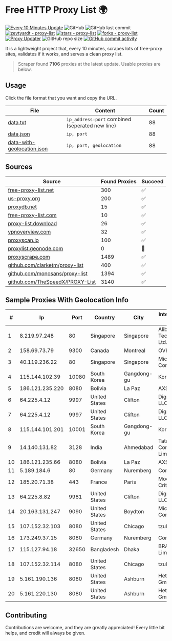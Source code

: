 
# Free HTTP Proxy List 🌍

[![Every 10 Minutes Update](https://github.com/mertguvencli/http-proxy-list/actions/workflows/main.yml/badge.svg?branch=main)](https://github.com/mertguvencli/http-proxy-list/actions/workflows/main.yml)
![GitHub](https://img.shields.io/github/license/mertguvencli/http-proxy-list)
![GitHub last commit](https://img.shields.io/github/last-commit/mertguvencli/http-proxy-list)
[![zevtyardt - proxy-list](https://img.shields.io/static/v1?label=zevtyardt&message=proxy-list&color=blue&logo=github)](https://github.com/zevtyardt/proxy-list "Go to GitHub repo")
[![stars - proxy-list](https://img.shields.io/github/stars/zevtyardt/proxy-list?style=social)](https://github.com/zevtyardt/proxy-list)
[![forks - proxy-list](https://img.shields.io/github/forks/zevtyardt/proxy-list?style=social)](https://github.com/zevtyardt/proxy-list)
[![Proxy Updater](https://github.com/zevtyardt/proxy-list/workflows/Proxy%20Updater/badge.svg)](https://github.com/zevtyardt/proxy-list/actions?query=workflow:"Proxy+Updater")
![GitHub repo size](https://img.shields.io/github/repo-size/zevtyardt/proxy-list)
[![GitHub commit activity](https://img.shields.io/github/commit-activity/m/zevtyardt/proxy-list?logo=commits)](https://github.com/zevtyardt/proxy-list/commits/main)

It is a lightweight project that, every 10 minutes, scrapes lots of free-proxy sites, validates if it works, and serves a clean proxy list.

> Scraper found **7106** proxies at the latest update. Usable proxies are below.

## Usage

Click the file format that you want and copy the URL.

|File|Content|Count|
|----|-------|-----|
|[data.txt](https://raw.githubusercontent.com/mertguvencli/http-proxy-list/main/proxy-list/data.txt)|`ip_address:port` combined (seperated new line)|88|
|[data.json](https://raw.githubusercontent.com/mertguvencli/http-proxy-list/main/proxy-list/data.json)|`ip, port`|88|
|[data-with-geolocation.json](https://raw.githubusercontent.com/mertguvencli/http-proxy-list/main/proxy-list/data-with-geolocation.json)|`ip, port, geolocation`|88|

## Sources

|Source|Found Proxies|Succeed|
|------|-------------|-------|
|[free-proxy-list.net](https://free-proxy-list.net)|300|✅|
|[us-proxy.org](https://www.us-proxy.org)|200|✅|
|[proxydb.net](http://proxydb.net)|15|✅|
|[free-proxy-list.com](https://free-proxy-list.com/?page=&port=&type%5B%5D=http&type%5B%5D=https&up_time=0&search=Search)|10|✅|
|[proxy-list.download](https://www.proxy-list.download/HTTP)|26|✅|
|[vpnoverview.com](https://vpnoverview.com/privacy/anonymous-browsing/free-proxy-servers)|32|✅|
|[proxyscan.io](https://www.proxyscan.io)|100|✅|
|[proxylist.geonode.com](https://proxylist.geonode.com/api/proxy-list?limit=300&page=1&sort_by=lastChecked&sort_type=desc&protocols=http,https)|0|🚫|
|[proxyscrape.com](https://api.proxyscrape.com/v2/?request=displayproxies&protocol=http&timeout=10000&country=all&ssl=all&anonymity=all)|1489|✅|
|[github.com/clarketm/proxy-list](https://raw.githubusercontent.com/clarketm/proxy-list/master/proxy-list-raw.txt)|400|✅|
|[github.com/monosans/proxy-list](https://raw.githubusercontent.com/monosans/proxy-list/main/proxies/http.txt)|1394|✅|
|[github.com/TheSpeedX/PROXY-List](https://raw.githubusercontent.com/TheSpeedX/PROXY-List/master/http.txt)|3140|✅|


## Sample Proxies With Geolocation Info

|#|Ip|Port|Country|City|Internet Service Provider|
|-|--|----|-------|----|-------------------------|
|1|8.219.97.248|80|Singapore|Singapore|Alibaba (US) Technology Co., Ltd.|
|2|158.69.73.79|9300|Canada|Montreal|OVH SAS|
|3|40.119.236.22|80|Singapore|Singapore|Microsoft Corporation|
|4|115.144.102.39|10080|South Korea|Gangdong-gu|Korea Telecom|
|5|186.121.235.220|8080|Bolivia|La Paz|AXS Bolivia S. A.|
|6|64.225.4.12|9997|United States|Clifton|DigitalOcean, LLC|
|7|64.225.4.12|9997|United States|Clifton|DigitalOcean, LLC|
|8|115.144.101.201|10001|South Korea|Gangdong-gu|Korea Telecom|
|9|14.140.131.82|3128|India|Ahmedabad|Tata Communications Limited|
|10|186.121.235.66|8080|Bolivia|La Paz|AXS Bolivia S. A.|
|11|5.189.184.6|80|Germany|Nuremberg|Contabo GmbH|
|12|185.20.71.38|443|France|Paris|Mod Mission Critical LLC|
|13|64.225.8.82|9981|United States|Clifton|DigitalOcean, LLC|
|14|20.163.131.247|9090|United States|Boydton|Microsoft Corporation|
|15|107.152.32.103|8080|United States|Chicago|tzulo, inc.|
|16|173.249.37.15|8080|Germany|Nuremberg|Contabo GmbH|
|17|115.127.94.18|32650|Bangladesh|Dhaka|BRACNet Limited|
|18|107.152.32.114|8080|United States|Chicago|tzulo, inc.|
|19|5.161.190.136|8080|United States|Ashburn|Hetzner Online GmbH|
|20|5.161.220.130|8080|United States|Ashburn|Hetzner Online GmbH|



## Contributing

Contributions are welcome, and they are greatly appreciated! Every
little bit helps, and credit will always be given.

